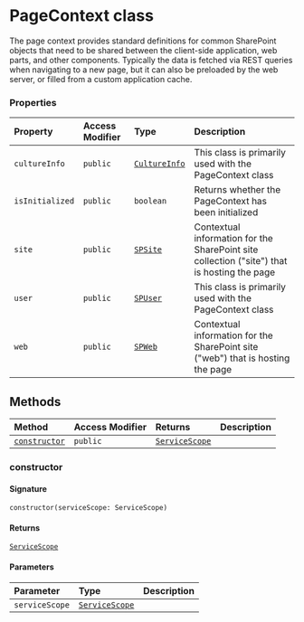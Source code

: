 # PageContext class





The page context provides standard definitions for common SharePoint objects 
that need to be shared between the client-side application, web parts, and other 
components. Typically the data is fetched via REST queries when navigating to a 
new page, but it can also be preloaded by the web server, or filled from a custom 
application cache.



### Properties

| Property	   | Access Modifier | Type	| Description|
|:-------------|:----|:-------|:-----------|
|`cultureInfo`     | `public` | [`CultureInfo`](cultureinfo.md) | This class is primarily used with the PageContext class |
|`isInitialized`     | `public` | `boolean` | Returns whether the PageContext has been initialized |
|`site`     | `public` | [`SPSite`](spsite.md) | Contextual information for the SharePoint site collection ("site") that is hosting the page |
|`user`     | `public` | [`SPUser`](spuser.md) | This class is primarily used with the PageContext class |
|`web`     | `public` | [`SPWeb`](spweb.md) | Contextual information for the SharePoint site ("web") that is hosting the page |




## Methods

| Method	   | Access Modifier | Returns	| Description|
|:-------------|:----|:-------|:-----------|
|[`constructor`](#constructor)     | `public` | [`ServiceScope`](servicescope.md) |  |




### constructor



#### Signature
`constructor(serviceScope: ServiceScope)`

#### Returns
[`ServiceScope`](servicescope.md)


#### Parameters


| Parameter	   | Type    | Description |
|:-------------|:---------------|:------------|
| `serviceScope`    | [`ServiceScope`](servicescope.md) |  |

